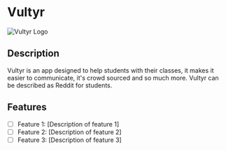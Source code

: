 # Vultyr

![Vultyr Logo](link-to-your-logo.png)

## Description

Vultyr is an app designed to help students with their classes, it makes it easier to communicate, it's crowd sourced and so much more. Vultyr can be described as Reddit for students.

## Features

- [ ] Feature 1: [Description of feature 1]
- [ ] Feature 2: [Description of feature 2]
- [ ] Feature 3: [Description of feature 3]
<!-- Add or remove features as needed -->
